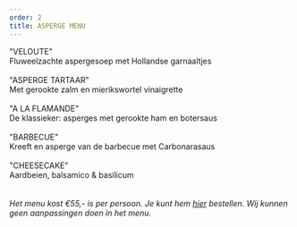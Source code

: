 ```yaml
---
order: 2
title: ASPERGE MENU
---
```

"VELOUTE" \
Fluweelzachte aspergesoep met Hollandse garnaaltjes \
\
"ASPERGE TARTAAR"\
Met gerookte zalm en mierikswortel vinaigrette \
\
"A LA FLAMANDE" \
De klassieker: asperges met gerookte ham en botersaus\
\
"BARBECUE" \
Kreeft en asperge van de barbecue met Carbonarasaus \
\
"CHEESECAKE" \
Aardbeien, balsamico & basilicum \
\
\
*Het menu kost €55,- is per persoon. Je kunt hem [hier](https://wwc.resengo.com/indexframe?companyShortCode=Restaurant_Jaime_van_Heije_Ouderkerk_ad_Amstel&Lang=NL&url=pq%2FFsL5gXV3FwLxirI%2BhvZuhwV2JnpdSlZWpwFydv7m%2BwM61nbehoXN2gnmgf3ZnalSAp6N1eI1raISZlJV2emNLinaZf155e6Cbm4dwf3F4n3WUiV6YhJyVnI5ja41qdk6bi6l4i4VsoZ53gFyWhYCBdbjPoF2ty6SqYp3Flw%3D%3D) bestellen. Wij kunnen geen aanpassingen doen in het menu.*